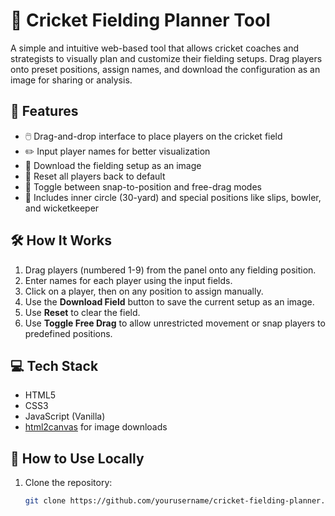 # 🏏 Cricket Fielding Planner Tool

A simple and intuitive web-based tool that allows cricket coaches and strategists to visually plan and customize their fielding setups. Drag players onto preset positions, assign names, and download the configuration as an image for sharing or analysis.

## 🚀 Features

- 🖱️ Drag-and-drop interface to place players on the cricket field
- ✏️ Input player names for better visualization
- 📸 Download the fielding setup as an image
- 🔄 Reset all players back to default
- 🧲 Toggle between snap-to-position and free-drag modes
- 🎯 Includes inner circle (30-yard) and special positions like slips, bowler, and wicketkeeper


## 🛠️ How It Works

1. Drag players (numbered 1-9) from the panel onto any fielding position.
2. Enter names for each player using the input fields.
3. Click on a player, then on any position to assign manually.
4. Use the **Download Field** button to save the current setup as an image.
5. Use **Reset** to clear the field.
6. Use **Toggle Free Drag** to allow unrestricted movement or snap players to predefined positions.

## 💻 Tech Stack

- HTML5
- CSS3
- JavaScript (Vanilla)
- [html2canvas](https://html2canvas.hertzen.com/) for image downloads

## 📂 How to Use Locally

1. Clone the repository:
   ```bash
   git clone https://github.com/yourusername/cricket-fielding-planner.git

 
 
